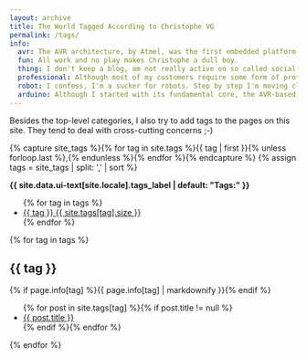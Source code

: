 ```yaml
---
layout: archive
title: The World Tagged According to Christophe VG
permalink: /tags/
info:
  avr: The AVR architecture, by Atmel, was the first embedded platform I encountered when I entered the hardware space. A lot of my first steps involved this series of MCUs.
  fun: All work and no play makes Christophe a dull boy.
  thing: I don't keep a blog, am not really active on so called social networks, but I sometimes feel the need to write down my very personal opinion about _things_.
  professional: Although most of my customers require some form of professional discretion about their projects. Sometimes I can share some abstract information.
  robot: I confess, I'm a sucker for robots. Step by step I'm moving closer to the point where I'm able to design and build my very own robot.
  arduino: Although I started with its fundamental core, the AVR-based microcontrollers, Arduino and I cross paths now and then.
---
```


Besides the top-level categories, I also try to add tags to the pages on this site. They tend to deal with cross-cutting concerns ;-)

{% capture site_tags %}{% for tag in site.tags %}{{ tag | first }}{% unless forloop.last %},{% endunless %}{% endfor %}{% endcapture %}
{% assign tags = site_tags | split: ',' | sort %}
 
<div id="tags">
  <strong>
    <i class="fa fa-fw fa-tags" aria-hidden="true"></i>
    {{ site.data.ui-text[site.locale].tags_label | default: "Tags:" }}
  </strong>
  <ul class="tag-box inline">
  {% for tag in tags %}
    <li>
      <a href="#{{ tag | cgi_escape }}">
        {{ tag }}
        <span>{{ site.tags[tag].size }}</span>
      </a>
    </li>
  {% endfor %}
  </ul>
 
  {% for tag in tags %}
  <h2 id="{{ tag | cgi_escape }}">{{ tag }}</h2>
  {% if page.info[tag] %}{{ page.info[tag] | markdownify }}{% endif %}
  <ul class="posts">
    {% for post in site.tags[tag] %}{% if post.title != null %}
    <li><a href="{{ post.url }}">{{ post.title }}</a></li>
    {% endif %}{% endfor %}
  </ul>
  {% endfor %}
</div>
